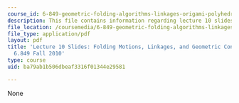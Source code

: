 ```yaml
---
course_id: 6-849-geometric-folding-algorithms-linkages-origami-polyhedra-fall-2012
description: This file contains information regarding lecture 10 slides.
file_location: /coursemedia/6-849-geometric-folding-algorithms-linkages-origami-polyhedra-fall-2012/ba79ab1b506dbeaf3316f01344e29581_MIT6_849F12_slidesL10.pdf
file_type: application/pdf
layout: pdf
title: 'Lecture 10 Slides: Folding Motions, Linkages, and Geometric Construction,
  6.849 Fall 2010'
type: course
uid: ba79ab1b506dbeaf3316f01344e29581

---
```

None
